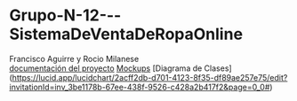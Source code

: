 # Grupo-N-12---SistemaDeVentaDeRopaOnline
Francisco Aguirre y Rocio Milanese
<br>
[documentación del proyecto](https://www.canva.com/design/DAGj5DDOxNs/s_ka-eDyfKegTJc25i-rNA/edit?utm_content=DAGj5DDOxNs&utm_campaign=designshare&utm_medium=link2&utm_source=sharebutton)
[Mockups](https://www.figma.com/design/3lo8xvdMKEt96XcnObwNzj/F-R?node-id=72-866&t=aRVZnNKx6dlAImhs-0)
[Diagrama de Clases] (https://lucid.app/lucidchart/2acff2db-d701-4123-8f35-df89ae257e75/edit?invitationId=inv_3be1178b-67ee-438f-9526-c428a2b417f2&page=0_0#)
